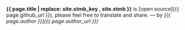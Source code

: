 **{{ page.title | replace: site.stmb_key , site.stmb }}** is [open source]({{ page.github_url }}), please feel free to translate and share. &mdash; by *[{{ page.author }}]({{ page.author_url }})* 
